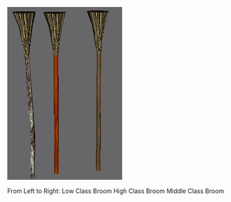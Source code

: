 ![pic](Brooms.png)

From Left to Right:
    Low Class Broom
    High Class Broom
    Middle Class Broom
